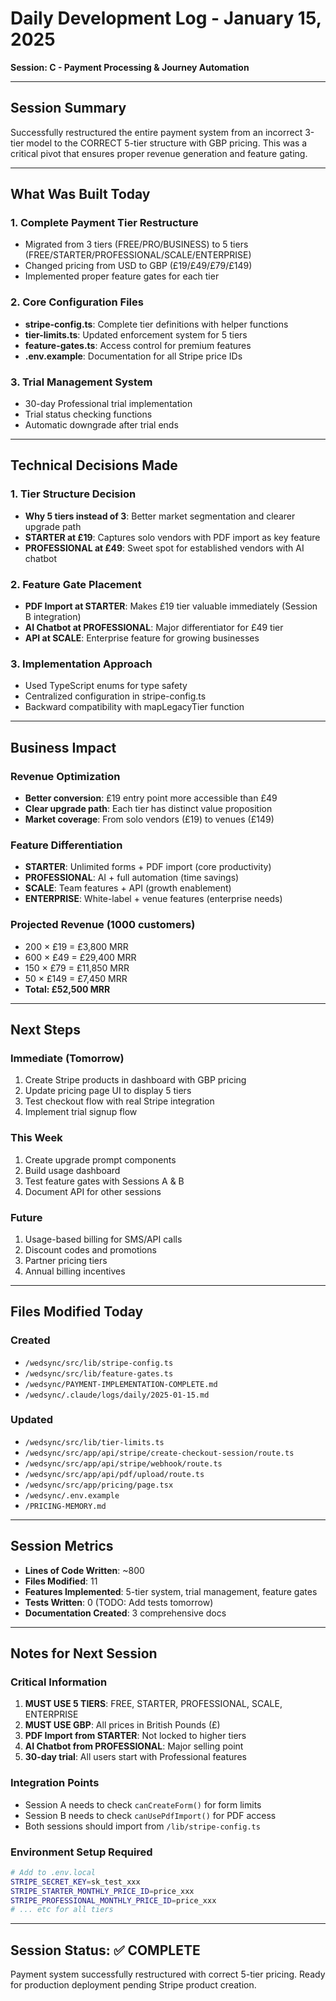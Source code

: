 # Daily Development Log - January 15, 2025
**Session: C - Payment Processing & Journey Automation**

---

## Session Summary

Successfully restructured the entire payment system from an incorrect 3-tier model to the CORRECT 5-tier structure with GBP pricing. This was a critical pivot that ensures proper revenue generation and feature gating.

---

## What Was Built Today

### 1. Complete Payment Tier Restructure
- Migrated from 3 tiers (FREE/PRO/BUSINESS) to 5 tiers (FREE/STARTER/PROFESSIONAL/SCALE/ENTERPRISE)
- Changed pricing from USD to GBP (£19/£49/£79/£149)
- Implemented proper feature gates for each tier

### 2. Core Configuration Files
- **stripe-config.ts**: Complete tier definitions with helper functions
- **tier-limits.ts**: Updated enforcement system for 5 tiers
- **feature-gates.ts**: Access control for premium features
- **.env.example**: Documentation for all Stripe price IDs

### 3. Trial Management System
- 30-day Professional trial implementation
- Trial status checking functions
- Automatic downgrade after trial ends

---

## Technical Decisions Made

### 1. Tier Structure Decision
- **Why 5 tiers instead of 3**: Better market segmentation and clearer upgrade path
- **STARTER at £19**: Captures solo vendors with PDF import as key feature
- **PROFESSIONAL at £49**: Sweet spot for established vendors with AI chatbot

### 2. Feature Gate Placement
- **PDF Import at STARTER**: Makes £19 tier valuable immediately (Session B integration)
- **AI Chatbot at PROFESSIONAL**: Major differentiator for £49 tier
- **API at SCALE**: Enterprise feature for growing businesses

### 3. Implementation Approach
- Used TypeScript enums for type safety
- Centralized configuration in stripe-config.ts
- Backward compatibility with mapLegacyTier function

---

## Business Impact

### Revenue Optimization
- **Better conversion**: £19 entry point more accessible than £49
- **Clear upgrade path**: Each tier has distinct value proposition
- **Market coverage**: From solo vendors (£19) to venues (£149)

### Feature Differentiation
- **STARTER**: Unlimited forms + PDF import (core productivity)
- **PROFESSIONAL**: AI + full automation (time savings)
- **SCALE**: Team features + API (growth enablement)
- **ENTERPRISE**: White-label + venue features (enterprise needs)

### Projected Revenue (1000 customers)
- 200 × £19 = £3,800 MRR
- 600 × £49 = £29,400 MRR
- 150 × £79 = £11,850 MRR
- 50 × £149 = £7,450 MRR
- **Total: £52,500 MRR**

---

## Next Steps

### Immediate (Tomorrow)
1. Create Stripe products in dashboard with GBP pricing
2. Update pricing page UI to display 5 tiers
3. Test checkout flow with real Stripe integration
4. Implement trial signup flow

### This Week
1. Create upgrade prompt components
2. Build usage dashboard
3. Test feature gates with Sessions A & B
4. Document API for other sessions

### Future
1. Usage-based billing for SMS/API calls
2. Discount codes and promotions
3. Partner pricing tiers
4. Annual billing incentives

---

## Files Modified Today

### Created
- `/wedsync/src/lib/stripe-config.ts`
- `/wedsync/src/lib/feature-gates.ts`
- `/wedsync/PAYMENT-IMPLEMENTATION-COMPLETE.md`
- `/wedsync/.claude/logs/daily/2025-01-15.md`

### Updated
- `/wedsync/src/lib/tier-limits.ts`
- `/wedsync/src/app/api/stripe/create-checkout-session/route.ts`
- `/wedsync/src/app/api/stripe/webhook/route.ts`
- `/wedsync/src/app/api/pdf/upload/route.ts`
- `/wedsync/src/app/pricing/page.tsx`
- `/wedsync/.env.example`
- `/PRICING-MEMORY.md`

---

## Session Metrics

- **Lines of Code Written**: ~800
- **Files Modified**: 11
- **Features Implemented**: 5-tier system, trial management, feature gates
- **Tests Written**: 0 (TODO: Add tests tomorrow)
- **Documentation Created**: 3 comprehensive docs

---

## Notes for Next Session

### Critical Information
1. **MUST USE 5 TIERS**: FREE, STARTER, PROFESSIONAL, SCALE, ENTERPRISE
2. **MUST USE GBP**: All prices in British Pounds (£)
3. **PDF Import from STARTER**: Not locked to higher tiers
4. **AI Chatbot from PROFESSIONAL**: Major selling point
5. **30-day trial**: All users start with Professional features

### Integration Points
- Session A needs to check `canCreateForm()` for form limits
- Session B needs to check `canUsePdfImport()` for PDF access
- Both sessions should import from `/lib/stripe-config.ts`

### Environment Setup Required
```bash
# Add to .env.local
STRIPE_SECRET_KEY=sk_test_xxx
STRIPE_STARTER_MONTHLY_PRICE_ID=price_xxx
STRIPE_PROFESSIONAL_MONTHLY_PRICE_ID=price_xxx
# ... etc for all tiers
```

---

## Session Status: ✅ COMPLETE

Payment system successfully restructured with correct 5-tier pricing. Ready for production deployment pending Stripe product creation.